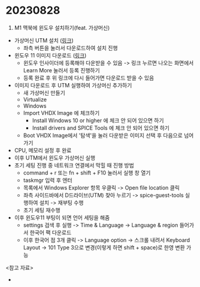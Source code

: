 # 20230828

1. M1 맥북에 윈도우 설치하기(feat. 가상머신)

- 가상머신 UTM 설치 ([링크](https://mac.getutm.app/))
  - 좌측 버튼을 눌러서 다운로드하여 설치 진행
- 윈도우 11 이미지 다운로드 ([링크](https://www.microsoft.com/en-us/software-download/windowsinsiderpreviewARM64))
  - 윈도우 인사이더에 등록해야 다운받을 수 있음 -> 링크 누르면 나오는 화면에서 Learn More 눌러서 등록 진행하기
  - 등록 완료 후 위 링크에 다시 들어가면 다운로드 받을 수 있음
- 이미지 다운로드 후 UTM 실행하여 가상머신 추가하기
  - 새 가상머신 만들기
  - Virtualize
  - Windows
  - Import VHDX Image 에 체크하기
    - Install Windows 10 or higher 에 체크 안 되어 있으면 하기
    - Install drivers and SPICE Tools 에 체크 안 되어 있으면 하기
  - Boot VHDX Image에서 '탐색'을 눌러 다운받은 이미지 선택 후 다음으로 넘어가기
- CPU, 메모리 설정 후 완료
- 이후 UTM에서 윈도우 가상머신 실행
- 초기 세팅 진행 중 네트워크 연결에서 막힐 때 진행 방법
  - command + r 또는 fn + shift + F10 눌러서 실행 창 열기
  - taskmgr 입력 후 엔터
  - 목록에서 Windows Explorer 항목 우클릭 -> Open file location 클릭
  - 좌측 사이드바에서 D드라이브(UTM) 찾아 누르기 -> spice-guest-tools 실행하여 설치 -> 재부팅 수행
  - 초기 세팅 재수행
- 이후 윈도우11 부팅이 되면 언어 세팅을 해줌
  - settings 검색 후 실행 -> Time & Language -> Language & region 들어가서 한국어 팩 다운로드
  - 이후 한국어 점 3개 클릭 -> Language option -> 스크롤 내려서 Keyboard Layout -> 101 Type 3으로 변경(이렇게 하면 shift + space)로 한영 변환 가능

<참고 자료>

- [](https://change-words.tistory.com/entry/MacBook-M1-Windows-install)
